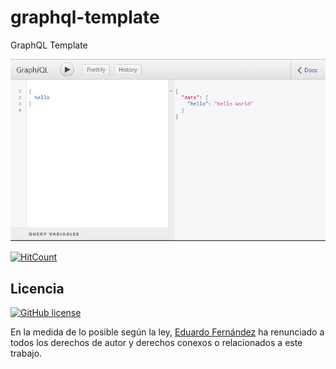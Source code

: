# graphql-template

GraphQL Template

![graphql-template](./screen.png)

[![HitCount](http://hits.dwyl.io/edufrojo/graphql-template.svg)](http://hits.dwyl.io/edufrojo/graphql-template)

## Licencia

[![GitHub license](https://img.shields.io/github/license/edufrojo/graphql-template.svg)](https://github.com/edufrojo/graphql-template/blob/master/LICENSE)

En la medida de lo posible según la ley, [Eduardo Fernández](edufrojo.github.io) ha renunciado a todos los derechos de autor y derechos conexos o relacionados a este trabajo.
